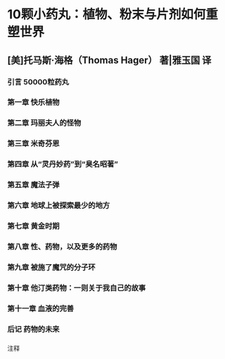 # 10颗小药丸：植物、粉末与片剂如何重塑世界

## [美]托马斯·海格（Thomas Hager） 著|雅玉国 译

### 引言 50000粒药丸



### 第一章 快乐植物



### 第二章 玛丽夫人的怪物



### 第三章 米奇芬恩



### 第四章 从“灵丹妙药”到“臭名昭著”



### 第五章 魔法子弹



### 第六章 地球上被探索最少的地方



### 第七章 黄金时期



### 第八章 性、药物，以及更多的药物



### 第九章 被施了魔咒的分子环



### 第十章 他汀类药物：一则关于我自己的故事



### 第十一章 血液的完善



### 后记 药物的未来



### 

注释